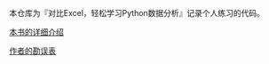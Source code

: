 本仓库为『对比Excel，轻松学习Python数据分析』记录个人练习的代码。

[本书的详细介绍](https://github.com/junhongzhang/Excel-Python-DA/blob/master/%E6%9C%AC%E4%B9%A6%E8%AF%A6%E7%BB%86%E4%BB%8B%E7%BB%8D.md)

[作者的勘误表](https://github.com/junhongzhang/Excel-Python-DA/blob/master/%E5%8B%98%E8%AF%AF%E8%A1%A8.md)


